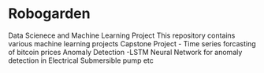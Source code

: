 # Robogarden
Data Scienece and Machine Learning Project
This repository contains various machine learning projects 
Capstone Project - Time series forcasting of bitcoin prices
Anomaly Detection -LSTM Neural Network for anomaly detection in Electrical Submersible pump
etc
